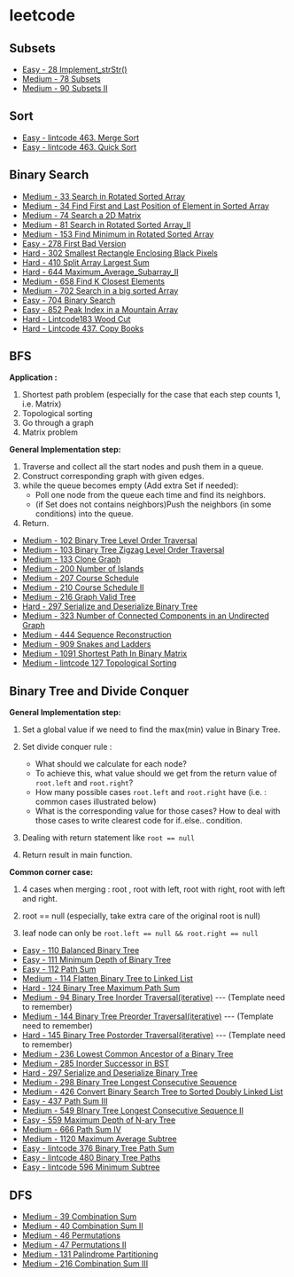 # leetcode

## Subsets
- [Easy - 28 Implement_strStr()](https://github.com/Wanchunwei/leetcode/blob/master/notes/Implement_strStr().md)
- [Medium - 78 Subsets](https://github.com/Wanchunwei/leetcode/blob/master/notes/Subsets.md)
- [Medium - 90 Subsets II](https://github.com/Wanchunwei/leetcode/blob/master/notes/Subsets_II.md)

## Sort
- [Easy - lintcode 463. Merge Sort](https://github.com/Wanchunwei/leetcode/blob/master/notes/Merge_Sort.md)
- [Easy - lintcode 463. Quick Sort](https://github.com/Wanchunwei/leetcode/blob/master/notes/Quick_Sort.md)

## Binary Search
- [Medium - 33 Search in Rotated Sorted Array](https://github.com/Wanchunwei/leetcode/blob/master/notes/Search_in_Rotated_Sorted_Array.md)
- [Medium - 34 Find First and Last Position of Element in Sorted Array](https://github.com/Wanchunwei/leetcode/blob/master/notes/Find_First_and_Last_Position_Of_Element.md)
- [Medium - 74 Search a 2D Matrix](https://github.com/Wanchunwei/leetcode/blob/master/notes/Search_a_2D_Matrix.md)
- [Medium - 81 Search in Rotated Sorted Array_II](https://github.com/Wanchunwei/leetcode/blob/master/notes/Search_in_Rotated_Sorted_Array_II.md)
- [Medium - 153 Find Minimum in Rotated Sorted Array](https://github.com/Wanchunwei/leetcode/blob/master/notes/Find_Minimum_in_Rotated_Sorted_Array.md)
- [Easy - 278 First Bad Version](https://github.com/Wanchunwei/leetcode/blob/master/notes/First_Bad_Version.md)
- [Hard - 302 Smallest Rectangle Enclosing Black Pixels](https://github.com/Wanchunwei/leetcode/blob/master/notes/Smallest_Rectangle_Enclosing_Black_Pixels.md)
- [Hard - 410 Split Array Largest Sum](https://github.com/Wanchunwei/leetcode/blob/master/notes/Split_Array_Largest_Sum.md)
- [Hard - 644 Maximum_Average_Subarray_II](https://github.com/Wanchunwei/leetcode/blob/master/notes/Maximum_Average_Subarray_II.md)
- [Medium - 658 Find K Closest Elements](https://github.com/Wanchunwei/leetcode/blob/master/notes/Find_K_Closest_Elements.md)
- [Medium - 702 Search in a big sorted Array](https://github.com/Wanchunwei/leetcode/blob/master/notes/Search_In_a_Big_Sorted_Array.md)
- [Easy - 704 Binary Search](https://github.com/Wanchunwei/leetcode/blob/master/notes/Binary_Search.md)
- [Easy - 852 Peak Index in a Mountain Array](https://github.com/Wanchunwei/leetcode/blob/master/notes/Peak_Index_in_a_Mountain_Array.md)
- [Hard -  Lintcode183 Wood Cut](https://github.com/Wanchunwei/leetcode/blob/master/notes/Wood_Cut.md)
- [Hard - Lintcode 437. Copy Books ](https://github.com/Wanchunwei/leetcode/blob/master/notes/Copy_Books.md)

## BFS 
**Application :**

1. Shortest path problem (especially for the case that each step counts 1, i.e. Matrix)
2. Topological sorting 
3. Go through a graph
4. Matrix problem

**General Implementation step:**

1. Traverse and collect all the start nodes and push them in a queue. 
2. Construct corresponding graph with given edges.
3. while the queue becomes empty (Add extra Set if needed):
   * Poll one node from the queue each time and find its neighbors.
   * (if Set does not contains neighbors)Push the neighbors (in some conditions) into the queue.
4. Return.  



- [Medium - 102 Binary Tree Level Order Traversal](https://github.com/Wanchunwei/leetcode/blob/master/notes/Binary_Tree_Level_Order_Traversal.md)
- [Medium - 103 Binary Tree Zigzag Level Order Traversal](https://github.com/Wanchunwei/leetcode/blob/master/notes/Binary_Tree_Zigzag_Level_Order_Traversal.md)
- [Medium - 133 Clone Graph](https://github.com/Wanchunwei/leetcode/blob/master/notes/Clone_Graph.md)
- [Medium - 200 Number of Islands](https://github.com/Wanchunwei/leetcode/blob/master/notes/Numbers_Of_Islands.md)
- [Medium - 207 Course Schedule](https://github.com/Wanchunwei/leetcode/blob/master/notes/Course_Schedule.md)
- [Medium - 210 Course Schedule II](https://github.com/Wanchunwei/leetcode/blob/master/notes/Course_Schedule_II.md)
- [Medium - 216 Graph Valid Tree](https://github.com/Wanchunwei/leetcode/blob/master/notes/Graph_Valid_Tree.md)
- [Hard - 297 Serialize and Deserialize Binary Tree](https://github.com/Wanchunwei/leetcode/blob/master/notes/Serialize%20and%20Deserialize%20Binary%20Tree.md)
- [Medium - 323 Number of Connected Components in an Undirected Graph](https://github.com/Wanchunwei/leetcode/blob/master/notes/Number%20of%20Connected%20Components%20in%20an%20Undirected%20Graph.md)
- [Medium - 444 Sequence Reconstruction](https://github.com/Wanchunwei/leetcode/blob/master/notes/Sequence_Reconstruction.md)
- [Medium - 909 Snakes and Ladders](https://github.com/Wanchunwei/leetcode/blob/master/notes/Snakes_and_Ladders.md)
- [Medium - 1091 Shortest Path In Binary Matrix](https://github.com/Wanchunwei/leetcode/blob/master/notes/Shortest_Path_In_Binary_Matrix.md)
- [Medium - lintcode 127 Topological Sorting](https://github.com/Wanchunwei/leetcode/blob/master/notes/Topological_Sort.md)

## Binary Tree and Divide Conquer

**General Implementation step:**

1. Set a global value if we need to find the max(min) value in Binary Tree.

2. Set divide conquer rule : 

   - What should we calculate for each node?
   - To achieve this, what value should we get from the return value of `root.left` and `root.right`?
   - How many possible cases `root.left` and `root.right` have  (i.e. : common cases illustrated below)
   - What is the corresponding value for those cases? How to deal with those cases to write clearest code for if..else.. condition.

3. Dealing with return statement like `root == null`

4. Return result in main function.

   

**Common corner case:**

1. 4 cases when merging :  root , root with left, root with right, root with left and right. 

2. root == null (especially, take extra care of the original root is null)

3. leaf node can only be `root.left == null && root.right == null`

   

- [Easy - 110 Balanced Binary Tree](https://github.com/Wanchunwei/leetcode/blob/master/notes/Balanced%20Binary%20Tree.md)
- [Easy - 111 Minimum Depth of Binary Tree](https://github.com/Wanchunwei/leetcode/blob/master/notes/Minimum%20Depth%20of%20Binary%20Tree.md)
- [Easy - 112 Path Sum](https://github.com/Wanchunwei/leetcode/blob/master/notes/Path%20Sum.md)
- [Medium - 114 Flatten Binary Tree to Linked List](https://github.com/Wanchunwei/leetcode/blob/master/notes/Flatten%20Binary%20Tree%20to%20Linked%20List.md)
- [Hard - 124 Binary Tree Maximum Path Sum](https://github.com/Wanchunwei/leetcode/blob/master/notes/Binary%20Tree%20Maximum%20Path%20Sum.md)
- [Medium - 94 Binary Tree Inorder Traversal(iterative)](https://github.com/Wanchunwei/leetcode/blob/master/notes/Binary%20Tree%20Inorder%20Traversal.md) --- (Template need to remember)
- [Medium - 144 Binary Tree Preorder Traversal(iterative)](https://github.com/Wanchunwei/leetcode/blob/master/notes/Binary%20Tree%20Preorder%20Traversal.md) --- (Template need to remember)
- [Hard - 145 Binary Tree Postorder Traversal(iterative)](https://github.com/Wanchunwei/leetcode/blob/master/notes/Binary%20Tree%20Postorder%20Traversal.md) --- (Template need to remember)
- [Medium - 236 Lowest Common Ancestor of a Binary Tree](https://github.com/Wanchunwei/leetcode/blob/master/notes/Lowest%20Common%20Ancestor%20of%20a%20Binary%20Tree.md)
- [Medium - 285 Inorder Successor in BST](https://github.com/Wanchunwei/leetcode/blob/master/notes/Inorder%20Successor%20in%20BST.md)
- [Hard - 297 Serialize and Deserialize Binary Tree](https://github.com/Wanchunwei/leetcode/blob/master/notes/Serialize%20and%20Deserialize%20Binary%20Tree.md)
- [Medium - 298 Binary Tree Longest Consecutive Sequence](https://github.com/Wanchunwei/leetcode/blob/master/notes/Binary%20Tree%20Longest%20Consecutive%20Sequence.md)
- [Medium - 426 Convert Binary Search Tree to Sorted Doubly Linked List](https://github.com/Wanchunwei/leetcode/blob/master/notes/Convert%20Binary%20Search%20Tree%20to%20Sorted%20Doubly%20Linked%20List.md)
- [Easy - 437 Path Sum III](https://github.com/Wanchunwei/leetcode/blob/master/notes/Path%20Sum%20III.md)
- [Medium - 549 BInary Tree Longest Consecutive Sequence II](https://github.com/Wanchunwei/leetcode/blob/master/notes/Binary%20Tree%20Longest%20Consecutive%20Sequence%20II.md)
- [Easy - 559 Maximum Depth of N-ary Tree](https://github.com/Wanchunwei/leetcode/blob/master/notes/Maximum%20Depth%20of%20N-ary%20Tree.md)
- [Medium - 666 Path Sum IV](https://github.com/Wanchunwei/leetcode/blob/master/notes/Path%20Sum%20IV.md)
- [Medium - 1120 Maximum Average Subtree](https://github.com/Wanchunwei/leetcode/blob/master/notes/Maximum%20Average%20Subtree.md)
- [Easy - lintcode 376 Binary Tree Path Sum](https://github.com/Wanchunwei/leetcode/blob/master/notes/Binary%20Tree%20Path%20Sum.md)
- [Easy - lintcode 480 Binary Tree Paths](https://github.com/Wanchunwei/leetcode/blob/master/notes/Binary%20Tree%20Paths.md)
- [Easy - lintcode 596 Minimum Subtree](https://github.com/Wanchunwei/leetcode/blob/master/notes/Minimum%20Subtree.md) 



## DFS

- [Medium - 39 Combination Sum](https://github.com/Wanchunwei/leetcode/blob/master/notes/Combination%20Sum.md)
- [Medium - 40 Combination Sum II](https://github.com/Wanchunwei/leetcode/blob/master/notes/Combination%20Sum%20II.md)
- [Medium - 46 Permutations](https://github.com/Wanchunwei/leetcode/blob/master/notes/Permutations.md)
- [Medium - 47 Permutations II](https://github.com/Wanchunwei/leetcode/blob/master/notes/Permutations%20II.md)
- [Medium - 131 Palindrome Partitioning](https://github.com/Wanchunwei/leetcode/blob/master/notes/Palindrome%20Partitioning.md)
- [Medium - 216 Combination Sum III](https://github.com/Wanchunwei/leetcode/blob/master/notes/Combination%20Sum%20III.md)